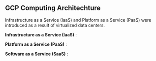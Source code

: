 ## GCP Computing Architechture

Infrastructure as a Service (IaaS) and Platform as a Service (PaaS) were introduced as a result of virtualized data centers.

**Infrastructure as a Service (IaaS)** : 


**Platform as a Service (PaaS)** : 


**Software as a Service (SaaS)** : 
  

